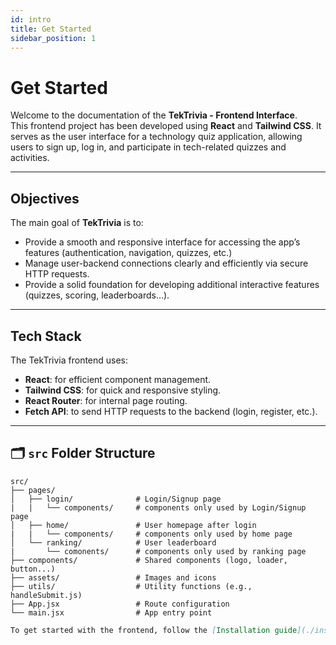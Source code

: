 ```yaml
---
id: intro
title: Get Started
sidebar_position: 1
---
```


# Get Started

Welcome to the documentation of the **TekTrivia - Frontend Interface**.  
This frontend project has been developed using **React** and **Tailwind CSS**. It serves as the user interface for a technology quiz application, allowing users to sign up, log in, and participate in tech-related quizzes and activities.

---

## Objectives

The main goal of **TekTrivia** is to:

- Provide a smooth and responsive interface for accessing the app’s features (authentication, navigation, quizzes, etc.)
- Manage user-backend connections clearly and efficiently via secure HTTP requests.
- Provide a solid foundation for developing additional interactive features (quizzes, scoring, leaderboards…).

---

## Tech Stack

The TekTrivia frontend uses:

- **React**: for efficient component management.
- **Tailwind CSS**: for quick and responsive styling.
- **React Router**: for internal page routing.
- **Fetch API**: to send HTTP requests to the backend (login, register, etc.).

---

## 🗂️ `src` Folder Structure

```plaintext
src/
├── pages/
│   ├── login/              # Login/Signup page
|   |   └── components/     # components only used by Login/Signup page
│   ├── home/               # User homepage after login
|   |   └── components/     # components only used by home page       
│   └── ranking/            # User leaderboard
|       └── comonents/      # components only used by ranking page
├── components/             # Shared components (logo, loader, button...)
├── assets/                 # Images and icons
├── utils/                  # Utility functions (e.g., handleSubmit.js)
├── App.jsx                 # Route configuration
└── main.jsx                # App entry point
```

```md
To get started with the frontend, follow the [Installation guide](./installation).